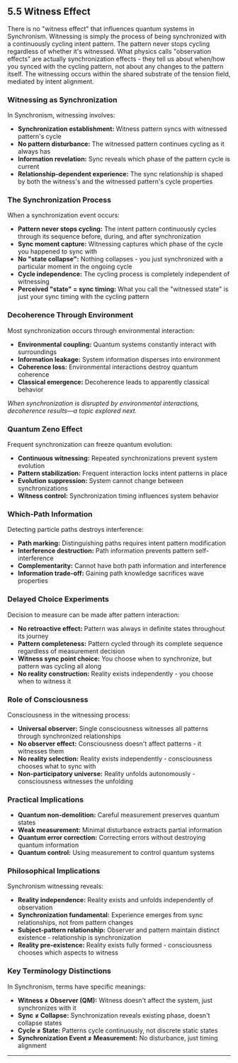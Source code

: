 ## 5.5 Witness Effect

 There is no "witness effect" that influences quantum systems in Synchronism. Witnessing is simply the process of being synchronized with a continuously cycling intent pattern. The pattern never stops cycling regardless of whether it's witnessed. What physics calls "observation effects" are actually synchronization effects - they tell us about when/how you synced with the cycling pattern, not about any changes to the pattern itself. The witnessing occurs within the shared substrate of the tension field, mediated by intent alignment.

 ### Witnessing as Synchronization

 In Synchronism, witnessing involves:

 - **Synchronization establishment:** Witness pattern syncs with witnessed pattern's cycle
- **No pattern disturbance:** The witnessed pattern continues cycling as it always has
- **Information revelation:** Sync reveals which phase of the pattern cycle is current
- **Relationship-dependent experience:** The sync relationship is shaped by both the witness's and the witnessed pattern's cycle properties

 ### The Synchronization Process

 When a synchronization event occurs:

 - **Pattern never stops cycling:** The intent pattern continuously cycles through its sequence before, during, and after synchronization
- **Sync moment capture:** Witnessing captures which phase of the cycle you happened to sync with
- **No "state collapse":** Nothing collapses - you just synchronized with a particular moment in the ongoing cycle
- **Cycle independence:** The cycling process is completely independent of witnessing
- **Perceived "state" = sync timing:** What you call the "witnessed state" is just your sync timing with the cycling pattern

 ### Decoherence Through Environment

 Most synchronization occurs through environmental interaction:

 - **Environmental coupling:** Quantum systems constantly interact with surroundings
- **Information leakage:** System information disperses into environment
- **Coherence loss:** Environmental interactions destroy quantum coherence
- **Classical emergence:** Decoherence leads to apparently classical behavior

 *When synchronization is disrupted by environmental interactions, decoherence results—a topic explored next.*

 ### Quantum Zeno Effect

 Frequent synchronization can freeze quantum evolution:

 - **Continuous witnessing:** Repeated synchronizations prevent system evolution
- **Pattern stabilization:** Frequent interaction locks intent patterns in place
- **Evolution suppression:** System cannot change between synchronizations
- **Witness control:** Synchronization timing influences system behavior

 ### Which-Path Information

 Detecting particle paths destroys interference:

 - **Path marking:** Distinguishing paths requires intent pattern modification
- **Interference destruction:** Path information prevents pattern self-interference
- **Complementarity:** Cannot have both path information and interference
- **Information trade-off:** Gaining path knowledge sacrifices wave properties

 ### Delayed Choice Experiments

 Decision to measure can be made after pattern interaction:

 - **No retroactive effect:** Pattern was always in definite states throughout its journey
- **Pattern completeness:** Pattern cycled through its complete sequence regardless of measurement decision
- **Witness sync point choice:** You choose when to synchronize, but pattern was cycling all along
- **No reality construction:** Reality exists independently - you choose when to witness it

 ### Role of Consciousness

 Consciousness in the witnessing process:

 - **Universal observer:** Single consciousness witnesses all patterns through synchronized relationships
- **No observer effect:** Consciousness doesn't affect patterns - it witnesses them
- **No reality selection:** Reality exists independently - consciousness chooses what to sync with
- **Non-participatory universe:** Reality unfolds autonomously - consciousness witnesses the unfolding

 ### Practical Implications

 - **Quantum non-demolition:** Careful measurement preserves quantum states
- **Weak measurement:** Minimal disturbance extracts partial information
- **Quantum error correction:** Correcting errors without destroying quantum information
- **Quantum control:** Using measurement to control quantum systems

 ### Philosophical Implications

 Synchronism witnessing reveals:

 - **Reality independence:** Reality exists and unfolds independently of observation
- **Synchronization fundamental:** Experience emerges from sync relationships, not from pattern changes
- **Subject-pattern relationship:** Observer and pattern maintain distinct existence - relationship is synchronization
- **Reality pre-existence:** Reality exists fully formed - consciousness chooses which aspects to witness

 ### Key Terminology Distinctions

 In Synchronism, terms have specific meanings:

 - **Witness ≠ Observer (QM):** Witness doesn't affect the system, just synchronizes with it
- **Sync ≠ Collapse:** Synchronization reveals existing phase, doesn't collapse states
- **Cycle ≠ State:** Patterns cycle continuously, not discrete static states
- **Synchronization Event ≠ Measurement:** No disturbance, just timing alignment

---


